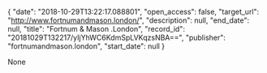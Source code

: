 {
  "date": "2018-10-29T13:22:17.088801", 
  "open_access": false, 
  "target_url": "http://www.fortnumandmason.london/", 
  "description": null, 
  "end_date": null, 
  "title": "Fortnum & Mason .London", 
  "record_id": "20181029T132217/yIjYhWC6KdmSpLVKqzsNBA==", 
  "publisher": "fortnumandmason.london", 
  "start_date": null
}

None